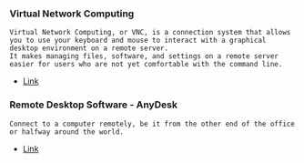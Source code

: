 ### Virtual Network Computing
```
Virtual Network Computing, or VNC, is a connection system that allows you to use your keyboard and mouse to interact with a graphical desktop environment on a remote server. 
It makes managing files, software, and settings on a remote server easier for users who are not yet comfortable with the command line.
```
* [Link](https://www.digitalocean.com/community/tutorials/how-to-install-and-configure-vnc-on-ubuntu-18-04)

### Remote Desktop Software - AnyDesk
```
Connect to a computer remotely, be it from the other end of the office or halfway around the world.
```
* [Link](https://anydesk.com/en)
